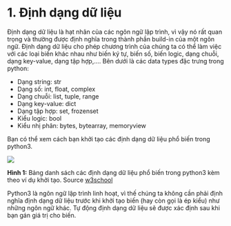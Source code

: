 # 1. Định dạng dữ liệu

Định dạng dữ liệu là hạt nhân của các ngôn ngữ lập trình, vì vậy nó rất quan trọng và thường được định nghĩa trong thành phần build-in của một ngôn ngữ. Định dạng dữ liệu cho phép chương trình của chúng ta có thể làm việc với các loại biến khác nhau như biến ký tự, biến số, biến logic, dạng chuỗi, dạng key-value, dạng tập hợp,.... Bên dưới là các data types đặc trưng trong python:

* Dạng string:	str
* Dạng số:	int, float, complex
* Dạng chuỗi:	list, tuple, range
* Dạng key-value:	dict
* Dạng tập hợp:	set, frozenset
* Kiểu logic:	bool
* Kiểu nhị phân:	bytes, bytearray, memoryview

Bạn có thể xem cách bạn khởi tạo các định dạng dữ liệu phổ biến trong python3.

![](https://imgur.com/Je5guMg.png)

**Hình 1:** Bảng danh sách các định dạng dữ liệu phổ biến trong python3 kèm theo ví dụ khởi tạo. Source [w3school](https://www.w3schools.com/python/python_datatypes.asp)

Python3 là ngôn ngữ lập trình linh hoạt, vì thế chúng ta không cần phải định nghĩa định dạng dữ liệu trước khi khởi tạo biến (hay còn gọi là ép kiểu) như những ngôn ngữ khác. Tự động định dạng dữ liệu sẽ được xác định sau khi bạn gán giá trị cho biến.